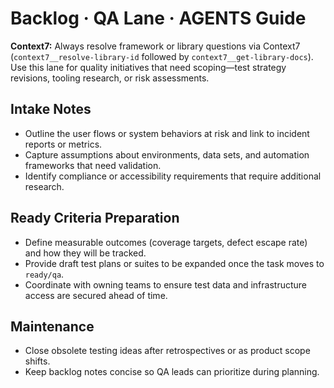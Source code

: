 # Backlog · QA Lane · AGENTS Guide

**Context7:** Always resolve framework or library questions via Context7 (`context7__resolve-library-id` followed by `context7__get-library-docs`).
Use this lane for quality initiatives that need scoping—test strategy revisions, tooling research, or risk assessments.

## Intake Notes
- Outline the user flows or system behaviors at risk and link to incident reports or metrics.
- Capture assumptions about environments, data sets, and automation frameworks that need validation.
- Identify compliance or accessibility requirements that require additional research.

## Ready Criteria Preparation
- Define measurable outcomes (coverage targets, defect escape rate) and how they will be tracked.
- Provide draft test plans or suites to be expanded once the task moves to `ready/qa`.
- Coordinate with owning teams to ensure test data and infrastructure access are secured ahead of time.

## Maintenance
- Close obsolete testing ideas after retrospectives or as product scope shifts.
- Keep backlog notes concise so QA leads can prioritize during planning.
